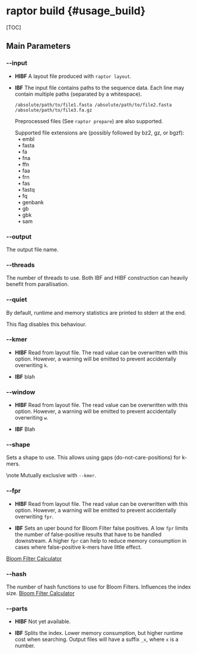 # raptor build {#usage_build}

[TOC]

## Main Parameters

### -​-input

<div class="tabbed">

- <b class="tab-title">HIBF</b>
  A layout file produced with `raptor layout`.

- <b class="tab-title">IBF</b>
  The input file contains paths to the sequence data. Each line may contain multiple paths (separated by a whitespace).

  ```
  /absolute/path/to/file1.fasta /absolute/path/to/file2.fasta
  /absolute/path/to/file3.fa.gz
  ```

  Preprocessed files (See `raptor prepare`) are also supported.

  Supported file extensions are (possibly followed by bz2, gz, or bgzf):<br>
    &nbsp;&nbsp;• embl<br>
    &nbsp;&nbsp;• fasta<br>
    &nbsp;&nbsp;• fa<br>
    &nbsp;&nbsp;• fna<br>
    &nbsp;&nbsp;• ffn<br>
    &nbsp;&nbsp;• faa<br>
    &nbsp;&nbsp;• frn<br>
    &nbsp;&nbsp;• fas<br>
    &nbsp;&nbsp;• fastq<br>
    &nbsp;&nbsp;• fq<br>
    &nbsp;&nbsp;• genbank<br>
    &nbsp;&nbsp;• gb<br>
    &nbsp;&nbsp;• gbk<br>
    &nbsp;&nbsp;• sam

</div>

### -​-output
The output file name.

### -​-threads
The number of threads to use. Both IBF and HIBF construction can heavily benefit from parallisation.

### -​-quiet
By default, runtime and memory statistics are printed to stderr at the end.

This flag disables this behaviour.

### -​-kmer

<div class="tabbed">

- <b class="tab-title">HIBF</b>
  Read from layout file. The read value can be overwritten with this option. However, a warning will be emitted to prevent
  accidentally overwriting `k`.

- <b class="tab-title">IBF</b>
  blah

</div>

### -​-window

<div class="tabbed">

- <b class="tab-title">HIBF</b>
  Read from layout file. The read value can be overwritten with this option. However, a warning will be emitted to prevent
  accidentally overwriting `w`.

- <b class="tab-title">IBF</b>
  Blah

</div>

### -​-shape
Sets a shape to use. This allows using gaps (do-not-care-positions) for k-mers.

\note
Mutually exclusive with `--kmer`.

### -​-fpr

<div class="tabbed">

- <b class="tab-title">HIBF</b>
  Read from layout file. The read value can be overwritten with this option. However, a warning will be emitted to prevent
  accidentally overwriting `fpr`.

- <b class="tab-title">IBF</b>
  Sets an uper bound for Bloom Filter false positives.
  A low `fpr` limits the number of false-positive results that have to be handled downstream.
  A higher `fpr` can help to reduce memory consumption in cases where false-positive k-mers have little effect.

</div>

[Bloom Filter Calculator](https://hur.st/bloomfilter/)

### -​-hash
The number of hash functions to use for Bloom Filters. Influences the index size.
[Bloom Filter Calculator](https://hur.st/bloomfilter/)

### -​-parts

<div class="tabbed">

- <b class="tab-title">HIBF</b>
  Not yet available.

- <b class="tab-title">IBF</b>
  Splits the index. Lower memory consumption, but higher runtime cost when searching.
  Output files will have a suffix `_x`, where `x` is a number.

</div>

